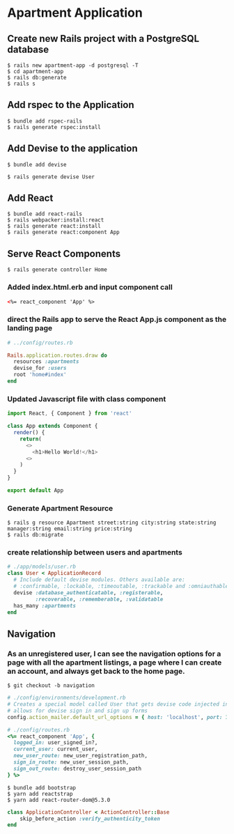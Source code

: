 # Apartment Application

## Create new Rails project with a PostgreSQL database

```shell
$ rails new apartment-app -d postgresql -T
$ cd apartment-app
$ rails db:generate
$ rails s
```

## Add rspec to the Application

```shell
$ bundle add rspec-rails
$ rails generate rspec:install
```

## Add Devise to the application

```shell
$ bundle add devise
```

<!-- Depending on your application's configuration some manual setup may be required:

  1. Ensure you have defined default url options in your environments files. Here
     is an example of default_url_options appropriate for a development environment
     in config/environments/development.rb:

       config.action_mailer.default_url_options = { host: 'localhost', port: 3000 }

     In production, :host should be set to the actual host of your application.

     * Required for all applications. *

  2. Ensure you have defined root_url to *something* in your config/routes.rb.
     For example:

       root to: "home#index"

     * Not required for API-only Applications *

  3. Ensure you have flash messages in app/views/layouts/application.html.erb.
     For example:

       <p class="notice"><%= notice %></p>
       <p class="alert"><%= alert %></p>

     * Not required for API-only Applications *

  4. You can copy Devise views (for customization) to your app by running:

       rails g devise:views

     * Not required * -->

```shell
$ rails generate devise User
```

## Add React

```shell
$ bundle add react-rails
$ rails webpacker:install:react
$ rails generate react:install
$ rails generate react:component App
```

## Serve React Components

```shell
$ rails generate controller Home
```

### Added index.html.erb and input component call

```html
<%= react_component 'App' %>
```

### direct the Rails app to serve the React App.js component as the landing page

```ruby
# ../config/routes.rb

Rails.application.routes.draw do
  resources :apartments
  devise_for :users
  root 'home#index'
end
```

### Updated Javascript file with class component

```javascript
import React, { Component } from 'react'

class App extends Component {
  render() {
    return(
      <>
        <h1>Hello World!</h1>
      <>
    )
  }
}

export default App
```

### Generate Apartment Resource

```shell
$ rails g resource Apartment street:string city:string state:string manager:string email:string price:string
$ rails db:migrate
```

### create relationship between users and apartments

```ruby
# ./app/models/user.rb
class User < ApplicationRecord
  # Include default devise modules. Others available are:
  # :confirmable, :lockable, :timeoutable, :trackable and :omniauthable
  devise :database_authenticatable, :registerable,
         :recoverable, :rememberable, :validatable
  has_many :apartments
end
```

## Navigation

### As an unregistered user, I can see the navigation options for a page with all the apartment listings, a page where I can create an account, and always get back to the home page.

```shell
$ git checkout -b navigation
```

```ruby
# ./config/environments/development.rb
# Creates a special model called User that gets devise code injected into each new model instance.
# allows for devise sign in and sign up forms
config.action_mailer.default_url_options = { host: 'localhost', port: 3000 }

# ./config/routes.rb
<%= react_component 'App', {
  logged_in: user_signed_in?,
  current_user: current_user,
  new_user_route: new_user_registration_path,
  sign_in_route: new_user_session_path,
  sign_out_route: destroy_user_session_path
} %>
```

```shell
$ bundle add bootstrap
$ yarn add reactstrap
$ yarn add react-router-dom@5.3.0
```

```ruby
class ApplicationController < ActionController::Base
    skip_before_action :verify_authenticity_token
end
```